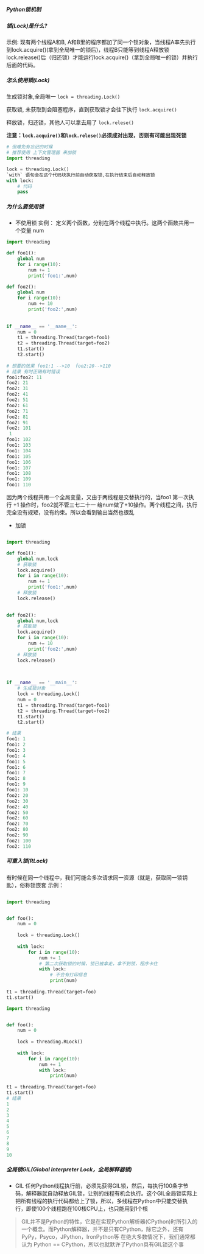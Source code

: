##### Python锁机制

##### 锁(Lock)是什么?
示例:
现有两个线程A和B, A和B里的程序都加了同一个锁对象，当线程A率先执行到lock.acquire()(拿到全局唯一的锁后)，线程B只能等到线程A释放锁lock.release()后（归还锁）才能运行lock.acquire()（拿到全局唯一的锁）并执行后面的代码。

##### 怎么使用锁(Lock)

生成锁对象,全局唯一
`lock = threading.Lock()`

获取锁, 未获取到会阻塞程序，直到获取锁才会往下执行
`lock.acquire()`

释放锁，归还锁，其他人可以拿去用了
`lock.relese()`

**注意：`lock.acquire()`和`lock.relese()`必须成对出现，否则有可能出现死锁**
```python
# 但难免有忘记的时候
# 推荐使用 上下文管理器 来加锁
import threading

lock = threading.Lock()
`with` 语句会在这个代码块执行前自动获取锁,在执行结束后自动释放锁
with lock:
	# 代码
	pass
```

##### 为什么要使用锁
- 不使用锁
实例：
定义两个函数，分别在两个线程中执行。这两个函数共用一个变量 num
```python
import threading

def foo1():
	global num
	for i range(10):
		num += 1
		print('foo1:',num)

def foo2():
	global num
	for i range(10):
		num += 10
		print('foo2:',num)
		
		
if __name__ == '__name__':
	num = 0
	t1 = threading.Thread(target=foo1)
	t2 = threading.Thread(target=foo2)
	t1.start()
	t2.start()
	
# 想要的效果 foo1:1 -->10  foo2:20-->110  
# 结果 有时正确有时错误
foo1:foo2: 11
foo2: 21
foo2: 31
foo2: 41
foo2: 51
foo2: 61
foo2: 71
foo2: 81
foo2: 91
foo2: 101
 1
foo1: 102
foo1: 103
foo1: 104
foo1: 105
foo1: 106
foo1: 107
foo1: 108
foo1: 109
foo1: 110
```
因为两个线程共用一个全局变量，又由于两线程是交替执行的，当foo1 第一次执行 +1 操作时，foo2就不管三七二十一 给num做了+10操作。两个线程之间，执行完全没有规矩，没有约束。所以会看到输出当然也很乱

- 加锁
```python

import threading

def foo1():
    global num,lock
    # 获取锁
    lock.acquire()
    for i in range(10):
        num += 1
        print('foo1:',num)
    # 释放锁    
    lock.release()

    
def foo2():
    global num,lock
    # 获取锁
    lock.acquire()
    for i in range(10):
        num += 10
        print('foo2:',num)
    # 释放锁    
    lock.release()
    

    
if __name__ == '__main__':
    # 生成锁对象
    lock = threading.Lock()
    num = 0
    t1 = threading.Thread(target=foo1)
    t2 = threading.Thread(target=foo2)
    t1.start()
    t2.start()

# 结果
foo1: 1
foo1: 2
foo1: 3
foo1: 4
foo1: 5
foo1: 6
foo1: 7
foo1: 8
foo1: 9
foo1: 10
foo2: 20
foo2: 30
foo2: 40
foo2: 50
foo2: 60
foo2: 70
foo2: 80
foo2: 90
foo2: 100
foo2: 110
```

##### 可重入锁(RLock)
有时候在同一个线程中，我们可能会多次请求同一资源（就是，获取同一锁钥匙），俗称锁嵌套
示例：
```python

import threading


def foo():
    num = 0
    
    lock = threading.Lock()
    
    with lock:
        for i in range(10):
            num += 1
            # 第二次获取锁的时候，锁已被拿走，拿不到锁，程序卡住
            with lock:
                # 不会有打印信息
                print(num)
                
t1 = threading.Thread(target=foo)
t1.start()
```

```python
import threading


def foo():
    num = 0
    
    lock = threading.RLock()
    
    with lock:
        for i in range(10):
            num += 1
            with lock:
                print(num)
                
t1 = threading.Thread(target=foo)
t1.start()
# 结果
1
2
3
4
5
6
7
8
9
10
```

##### 全局锁GIL(Global Interpreter Lock，全局解释器锁)
- GIL
任何Python线程执行前，必须先获得GIL锁，然后，每执行100条字节码，解释器就自动释放GIL锁，让别的线程有机会执行。这个GIL全局锁实际上把所有线程的执行代码都给上了锁，所以，多线程在Python中只能交替执行，即使100个线程跑在100核CPU上，也只能用到1个核

> GIL并不是Python的特性，它是在实现Python解析器(CPython)时所引入的一个概念。而Python解释器，并不是只有CPython，除它之外，还有PyPy，Psyco，JPython，IronPython等
> 在绝大多数情况下，我们通常都认为 Python == CPython，所以也就默许了Python具有GIL锁这个事